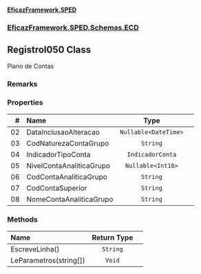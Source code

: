 #### [EficazFramework.SPED](EficazFrameworkSPED.md 'EficazFramework SPED')
### [EficazFramework.SPED.Schemas.ECD](EficazFramework.SPED.Schemas.ECD.md 'EficazFramework.SPED.Schemas.ECD')

## RegistroI050 Class

Plano de Contas

### Remarks
### Properties

| # | Name | Type | |
| ---: | :--- | :---: | :--- |
| 02 | DataInclusaoAlteracao | `Nullable<DateTime>` |  |
| 03 | CodNaturezaContaGrupo | `String` |  |
| 04 | IndicadorTipoConta | `IndicadorConta` |  |
| 05 | NivelContaAnaliticaGrupo | `Nullable<Int16>` |  |
| 06 | CodContaAnaliticaGrupo | `String` |  |
| 07 | CodContaSuperior | `String` |  |
| 08 | NomeContaAnaliticaGrupo | `String` |  |
### Methods

| Name | Return Type | |
| :--- | :---: | :--- |
| EscreveLinha() | `String` |  |
| LeParametros(string[]) | `Void` |  |
